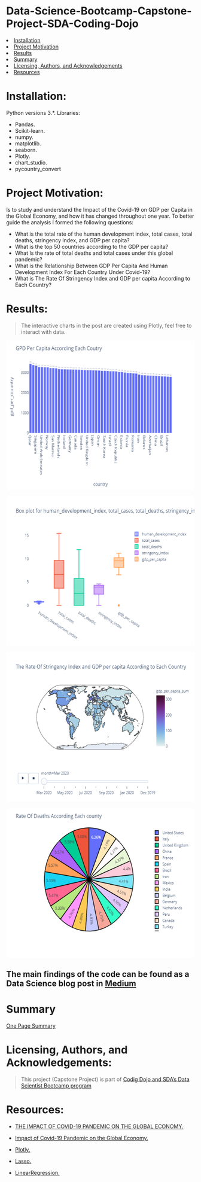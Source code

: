 # Data-Science-Bootcamp-Capstone-Project-SDA-Coding-Dojo
<li><a href="#Installation">Installation</a></li>
<li><a href="#Project Motivation">Project Motivation</a></li>
<li><a href="#Results">Results</a></li>
<li><a href="#Summary">Summary</a></li>
<li><a href="#Licensing, Authors, and Acknowledgements">Licensing, Authors, and Acknowledgements</a></li>
<li><a href="#Resources">Resources</a></li>


<a id='Installation'></a>
# Installation:
Python versions 3.*.
Libraries:
- Pandas.
- Scikit-learn.
- numpy.
- matplotlib.
- seaborn.
- Plotly.
- chart_studio.
- pycountry_convert
<a id='Project Motivation'></a>
# Project Motivation:
Is to study and understand the Impact of the Covid-19 on GDP per Capita in the Global Economy, and how it has changed throughout one year. To better guide the analysis I formed the following questions:

- What is the total rate of the human development index, total cases, total deaths, stringency index, and GDP per capita?
- What is the top 50 countries according to the GDP per capita?
- What Is the rate of total deaths and total cases under this global pandemic?
- What is the Relationship Between GDP Per Capita And Human Development Index For Each Country Under Covid-19?
-  What is The Rate Of Stringency Index and GDP per capita According to Each Country?

<a id='Results'></a>
# Results:
> The interactive charts in the post are created using Plotly, feel free to interact with data.

[<img width="600" height="400" src="Image/newplot (2).png">](https://chart-studio.plotly.com/create/?fid=farah12:21#/)

[<img width="600" height="400" src="Image/newplot (1).png">](https://chart-studio.plotly.com/create/?fid=farah12:40#/)

[<img width="600" height="400" src="Image/newplot (4).png">](https://chart-studio.plotly.com/create/?fid=farah12:25#/)


[<img width="600" height="400" src="Image/newplot (3).png">](https://chart-studio.plotly.com/create/?fid=farah12:33#/)





## The main findings of the code can be found as a Data Science blog post in [Medium](https://farah-sidina.medium.com/does-the-global-economy-affect-by-the-covid-19-pandemic-ca98e323e70c)

<a id='Summary'></a>
# Summary
[One Page Summary](https://github.com/faro7ah/Impact-of-Covid-19-in-a-global-economy-Data-Science-Bootcamp-Capstone-Project-SDA-Coding-Dojo/blob/main/Poster.pdf)

<a id='Licensing, Authors, and Acknowledgements'></a>
# Licensing, Authors, and Acknowledgements:
> This project (Capstone Project) is part of [Codig Dojo and SDA’s Data Scientist Bootcamp program](https://www.codingdojo.com/)

# Resources: 
<a id='Resources'></a>
- [THE IMPACT OF COVID-19 PANDEMIC ON THE GLOBAL ECONOMY.](http://www.conscientiabeam.com/pdf-files/eco/29/EFL20218(1)32-43.pdf)

- [Impact of Covid-19 Pandemic on the Global Economy.](https://www.kaggle.com/shashwatwork/impact-of-covid19-pandemic-on-the-global-economy/)

- [Plotly.](https://chart-studio.plotly.com/)
- [Lasso.](https://medium.com/all-about-ml/search?q=Lasso)
- [LinearRegression.](https://medium.com/all-about-ml/linear-regression-d41a6a5dcab6)



